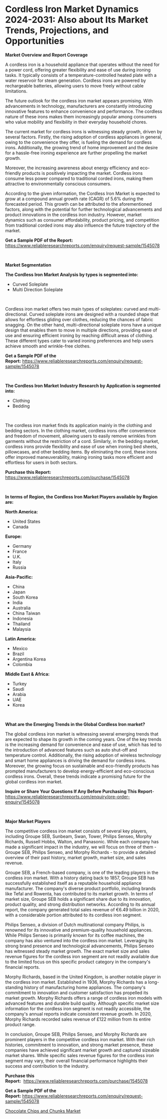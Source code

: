 <p><h1>Cordless Iron Market Dynamics 2024-2031: Also about Its Market Trends, Projections, and Opportunities</h1></p><p><strong>Market Overview and Report Coverage</strong></p>
<p><p>A cordless iron is a household appliance that operates without the need for a power cord, offering greater flexibility and ease of use during ironing tasks. It typically consists of a temperature-controlled heated plate with a water reservoir for steam generation. Cordless irons are powered by rechargeable batteries, allowing users to move freely without cable limitations.</p><p>The future outlook for the cordless iron market appears promising. With advancements in technology, manufacturers are constantly introducing innovative features to enhance convenience and performance. The cordless nature of these irons makes them increasingly popular among consumers who value mobility and flexibility in their everyday household chores.</p><p>The current market for cordless irons is witnessing steady growth, driven by several factors. Firstly, the rising adoption of cordless appliances in general, owing to the convenience they offer, is fueling the demand for cordless irons. Additionally, the growing trend of home improvement and the desire for a hassle-free ironing experience are further propelling the market growth.</p><p>Moreover, the increasing awareness about energy efficiency and eco-friendly products is positively impacting the market. Cordless irons consume less power compared to traditional corded irons, making them attractive to environmentally conscious consumers.</p><p>According to the given information, the Cordless Iron Market is expected to grow at a compound annual growth rate (CAGR) of 5.6% during the forecasted period. This growth can be attributed to the aforementioned factors, along with the potential for further technological advancements and product innovations in the cordless iron industry. However, market dynamics such as consumer affordability, product pricing, and competition from traditional corded irons may also influence the future trajectory of the market.</p></p>
<p><strong>Get a Sample PDF of the Report:</strong> <a href="https://www.reliableresearchreports.com/enquiry/request-sample/1545078">https://www.reliableresearchreports.com/enquiry/request-sample/1545078</a></p>
<p>&nbsp;</p>
<p><strong>Market Segmentation</strong></p>
<p><strong>The Cordless Iron Market Analysis by types is segmented into:</strong></p>
<p><ul><li>Curved Soleplate</li><li>Multi Direction Soleplate</li></ul></p>
<p>&nbsp;</p>
<p><p>Cordless iron market offers two main types of soleplates: curved and multi-directional. Curved soleplate irons are designed with a rounded shape that allows for effortless gliding over clothes, reducing the chances of fabric snagging. On the other hand, multi-directional soleplate irons have a unique design that enables them to move in multiple directions, providing ease of use and ensuring efficient ironing by reaching difficult areas of clothing. These different types cater to varied ironing preferences and help users achieve smooth and wrinkle-free clothes.</p></p>
<p><strong>Get a Sample PDF of the Report:</strong>&nbsp;<a href="https://www.reliableresearchreports.com/enquiry/request-sample/1545078">https://www.reliableresearchreports.com/enquiry/request-sample/1545078</a></p>
<p>&nbsp;</p>
<p><strong>The Cordless Iron Market Industry Research by Application is segmented into:</strong></p>
<p><ul><li>Clothing</li><li>Bedding</li></ul></p>
<p>&nbsp;</p>
<p><p>The cordless iron market finds its application mainly in the clothing and bedding sectors. In the clothing market, cordless irons offer convenience and freedom of movement, allowing users to easily remove wrinkles from garments without the restriction of a cord. Similarly, in the bedding market, cordless irons provide flexibility and ease of use when ironing bed sheets, pillowcases, and other bedding items. By eliminating the cord, these irons offer improved maneuverability, making ironing tasks more efficient and effortless for users in both sectors.</p></p>
<p><strong>Purchase this Report:</strong>&nbsp; <a href="https://www.reliableresearchreports.com/purchase/1545078">https://www.reliableresearchreports.com/purchase/1545078</a></p>
<p>&nbsp;</p>
<p><strong>In terms of Region, the Cordless Iron Market Players available by Region are:</strong></p>
<p>
    <p> <strong> North America: </strong>
        <ul>
            <li>United States</li>
            <li>Canada</li>
        </ul>
        </p> 
    <p> <strong> Europe: </strong>
        <ul>
            <li>Germany</li>
            <li>France</li>
            <li>U.K.</li>
            <li>Italy</li>
            <li>Russia</li>
        </ul>
        </p> 
    <p> <strong> Asia-Pacific: </strong>
        <ul>
            <li>China</li>
            <li>Japan</li>
            <li>South Korea</li>
            <li>India</li>
            <li>Australia</li>
            <li>China Taiwan</li>
            <li>Indonesia</li>
            <li>Thailand</li>
            <li>Malaysia</li>
        </ul>
        </p> 
    <p> <strong> Latin America: </strong>
        <ul>
            <li>Mexico</li>
            <li>Brazil</li>
            <li>Argentina Korea</li>
            <li>Colombia</li>
        </ul>
        </p> 
    <p> <strong> Middle East & Africa: </strong>
        <ul>
            <li>Turkey</li>
            <li>Saudi</li>
            <li>Arabia</li>
            <li>UAE</li>
            <li>Korea</li>
        </ul>
    </p>
    </p>
<p>&nbsp;</p>
<p><strong>What are the Emerging Trends in the Global Cordless Iron market?</strong></p>
<p><p>The global cordless iron market is witnessing several emerging trends that are expected to shape its growth in the coming years. One of the key trends is the increasing demand for convenience and ease of use, which has led to the introduction of advanced features such as auto shut-off and temperature control. Additionally, the rising adoption of wireless technology and smart home appliances is driving the demand for cordless irons. Moreover, the growing focus on sustainable and eco-friendly products has prompted manufacturers to develop energy-efficient and eco-conscious cordless irons. Overall, these trends indicate a promising future for the global cordless iron market.</p></p>
<p><strong>Inquire or Share Your Questions If Any Before Purchasing This Report</strong>- <a href="https://www.reliableresearchreports.com/enquiry/pre-order-enquiry/1545078">https://www.reliableresearchreports.com/enquiry/pre-order-enquiry/1545078</a></p>
<p>&nbsp;</p>
<p><strong>Major Market Players</strong></p>
<p><p>The competitive cordless iron market consists of several key players, including Groupe SEB, Sunbeam, Swan, Tower, Philips Senseo, Morphy Richards, Russell Hobbs, Walton, and Panasonic. While each company has made a significant impact in the industry, we will focus on three of them - Groupe SEB, Philips Senseo, and Morphy Richards - to provide a detailed overview of their past history, market growth, market size, and sales revenue.</p><p>Groupe SEB, a French-based company, is one of the leading players in the cordless iron market. With a history dating back to 1857, Groupe SEB has successfully established itself as a reputable household appliance manufacturer. The company's diverse product portfolio, including brands like Tefal and Rowenta, has contributed to its market growth. In terms of market size, Groupe SEB holds a significant share due to its innovation, product quality, and strong distribution networks. According to its annual report, the company generated total sales revenue of €6.49 billion in 2020, with a considerable portion attributed to its cordless iron segment.</p><p>Philips Senseo, a division of Dutch multinational company Philips, is renowned for its innovative and premium-quality household appliances. While Philips Senseo is primarily known for its coffee machines, the company has also ventured into the cordless iron market. Leveraging its strong brand presence and technological advancements, Philips Senseo has witnessed steady market growth. The exact market size and sales revenue figures for the cordless iron segment are not readily available due to the limited focus on this specific product category in the company's financial reports.</p><p>Morphy Richards, based in the United Kingdom, is another notable player in the cordless iron market. Established in 1936, Morphy Richards has a long-standing history of manufacturing home appliances. The company's commitment to innovation and customer satisfaction has propelled its market growth. Morphy Richards offers a range of cordless iron models with advanced features and durable build quality. Although specific market size information for the cordless iron segment is not readily accessible, the company's annual reports indicate consistent revenue growth. In 2020, Morphy Richards recorded sales revenue of £122 million from its entire product range.</p><p>In conclusion, Groupe SEB, Philips Senseo, and Morphy Richards are prominent players in the competitive cordless iron market. With their rich histories, commitment to innovation, and strong market presence, these companies have achieved significant market growth and captured sizeable market shares. While specific sales revenue figures for the cordless iron segment may vary, their overall financial performance highlights their success and contribution to the industry.</p></p>
<p><strong>Purchase this Report:</strong>&nbsp;&nbsp;<a href="https://www.reliableresearchreports.com/purchase/1545078">https://www.reliableresearchreports.com/purchase/1545078</a></p>
<p></p>
<p><strong>Get a Sample PDF of the Report:</strong>&nbsp;<a href="https://www.reliableresearchreports.com/enquiry/request-sample/1545078">https://www.reliableresearchreports.com/enquiry/request-sample/1545078</a></p>
<p><p><a href="https://github.com/bracarafogo/Market-Research-Report-List-1/blob/main/chocolate-chips-and-chunks-market.md">Chocolate Chips and Chunks Market</a></p></p>